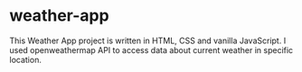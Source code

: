 # weather-app

This Weather App project is written in HTML, CSS and vanilla JavaScript.
I used openweathermap API to access data about current weather in specific location.
